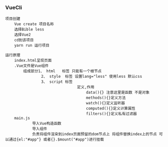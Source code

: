 ### VueCli
    项目创建
        Vue create 项目名称
        选择Bible less
        选择Vue2
        cd到该项目
        yarn run 运行项目

    运行原理
        index.html呈现页面
        .Vue文件是Vue组件 
            组成部分1、 html   标签 只能有一个根节点
                    2、 style  标签 设置lang="less" 使用less 默认css
                    3、 script 标签 
                                    定义,作用
                                        data(){} 注意这里是函数 不是对象
                                        methods(){}定义方法
                                        watch(){}定义监听器
                                        computed(){}定义计算属性
                                        filters(){}定义私有过滤器
        main.js
                导入Vue构造函数 
                导入组件
                负责将组件渲染到index页面预留的dom节点上 将组件替换index上的节点 可以通过{el:"#app"} 或者{}.$mount("#app")进行挂载